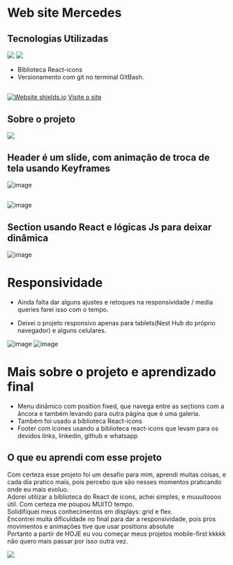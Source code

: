 # Web site Mercedes

## Tecnologias Utilizadas
<div style={display:'flex'}>
<img src='https://img.shields.io/badge/CSS3-1572B6?style=for-the-badge&logo=css3&logoColor=white' />
<img src='https://img.shields.io/badge/React-20232A?style=for-the-badge&logo=react&logoColor=61DAFB' />
</div>

* Biblioteca React-icons
* Versionamento com git no terminal GitBash.

##

[![Website shields.io](https://img.shields.io/website-up-down-green-red/http/shields.io.svg)](http://shields.io/)
<a href='https://projeto-web-site-car-q9pp4diuu-mayk-gomes98-hotmailcom.vercel.app/'>Visite o site</a>

## Sobre o projeto

<img src='https://aleen42.github.io/badges/src/mercedes_benz.svg' />

## Header é um slide, com animação de troca de tela usando Keyframes

![image](https://user-images.githubusercontent.com/77819811/156895755-fa2e3ff4-b67e-469e-9438-1b49d95ad477.png)
##
![image](https://user-images.githubusercontent.com/77819811/156895791-35cc5eba-d6da-48c5-b5c5-cc491b46b437.png)

## Section usando React e lógicas Js para deixar dinâmica

![image](https://user-images.githubusercontent.com/77819811/156895847-7f0eefe0-ec05-4421-a0c7-eaa23150abf5.png)

# Responsividade

* Ainda falta dar alguns ajustes e retoques na responsividade / media queries farei isso com o tempo.

* Deixei o projeto responsivo apenas para tablets(Nest Hub do próprio navegador) e alguns celulares.


![image](https://user-images.githubusercontent.com/77819811/156896083-8af6e032-b7b7-49d6-b517-02709beb756b.png)
![image](https://user-images.githubusercontent.com/77819811/156896169-97bb9b20-7c13-4226-a6f9-7735e2d1d5f3.png)


# Mais sobre o projeto e aprendizado final

* Menu dinâmico com position fixed, que navega entre as sections com a âncora e também levando para outra página que é uma galeria.
* Também foi usado a biblioteca React-icons
* Footer com icones usando a biblioteca react-icons que levam para os devidos links, linkedin, github e whatsapp

## O que eu aprendi com esse projeto

Com certeza esse projeto foi um desafio para mim, aprendi muitas coisas, e cada dia pratico mais, pois percebo que são nesses momentos praticando onde eu mais evoluo.<br/>
Adorei utilizar a biblioteca do React de icons, achei simples, e muuuitoooo útil. Com certeza me poupou MUITO tempo. <br />
Solidifiquei meus conhecimentos em displays: grid e flex. <br />
Encontrei muita dificuldade no final para dar a responsividade, pois pros movimentos e animações tive que usar positions absolute <br/>
Portanto a partir de HOJE eu vou começar meus projetos mobile-first kkkkk não quero mais passar por isso outra vez.

<a href="https://www.linkedin.com/in/mayk-gomes-11b86222b/"><img src="https://img.shields.io/badge/LinkedIn-0077B5?style=for-the-badge&logo=linkedin&logoColor=white"/><a/>
